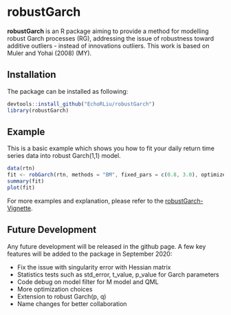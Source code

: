 # robustGarch

**robustGarch** is an R package aiming to provide a method for modelling robust Garch processes (RG), addressing the issue of robustness toward additive outliers - instead of innovations outliers. This work is based on Muler and Yohai (2008) (MY).

## Installation

The package can be installed as following:

```js
devtools::install_github("EchoRLiu/robustGarch")
library(robustGarch)
```

## Example

This is a basic example which shows you how to fit your daily return time series data into robust Garch(1,1) model.

```js
data(rtn)
fit <- robGarch(rtn, methods = "BM", fixed_pars = c(0.8, 3.0), optimizer="Rsolnp", stdErr_method = "numDeriv")
summary(fit)
plot(fit)
```

For more examples and explanation, please refer to the  [robustGarch-Vignette](https://github.com/EchoRLiu/robustGarch/blob/master/vignettes/robustGarch_Vignette.pdf).

## Future Development

Any future development will be released in the github page. A few key features will be added to the package in September 2020:
  
 * Fix the issue with singularity error with Hessian matrix
 * Statistics tests such as std_error, t_value, p_value for Garch parameters
 * Code debug on model filter for M model and QML
 * More optimization choices
 * Extension to robust Garch(p, q)
 * Name changes for better collaboration
